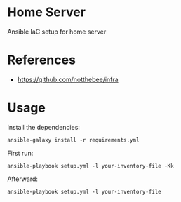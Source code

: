 # Home Server

Ansible IaC setup for home server

# References

- https://github.com/notthebee/infra

# Usage

Install the dependencies:
```
ansible-galaxy install -r requirements.yml
```

First run:
```
ansible-playbook setup.yml -l your-inventory-file -Kk
```

Afterward:
```
ansible-playbook setup.yml -l your-inventory-file
```